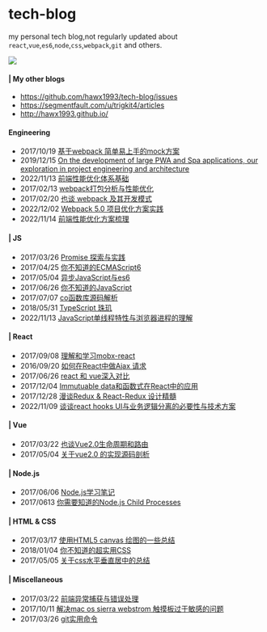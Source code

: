 # tech-blog

my personal tech blog,not regularly updated about `react`,`vue`,`es6`,`node`,`css`,`webpack`,`git` and others.


![](img/Blog-designer.jpg)

#### | My other blogs

* https://github.com/hawx1993/tech-blog/issues
* https://segmentfault.com/u/trigkit4/articles
* http://hawx1993.github.io/

#### Engineering

- 2017/10/19 [基于webpack 简单易上手的mock方案](https://github.com/hawx1993/tech-blog/issues/31)
- 2019/12/15 [On the development of large PWA and Spa applications, our exploration in project engineering and architecture](https://github.com/hawx1993/tech-blog/issues/25)
- 2022/11/13 [前端性能优化体系基础](https://github.com/hawx1993/tech-blog/issues/29)
- 2017/02/13 [webpack打包分析与性能优化](https://github.com/hawx1993/tech-blog/issues/3)
- 2017/02/20 [也谈 webpack 及其开发模式](https://github.com/hawx1993/tech-blog/issues/4)
- 2022/12/02 [Webpack 5.0 项目优化方案实践](https://github.com/hawx1993/tech-blog/issues/27)
- 2022/11/14 [前端性能优化方案梳理](https://github.com/hawx1993/tech-blog/issues/30)


#### | JS

- 2017/03/26 [Promise 探索与实践](https://github.com/hawx1993/tech-blog/issues/7)
- 2017/04/25 [你不知道的ECMAScript6 ](https://github.com/hawx1993/tech-blog/issues/9)
- 2017/05/04 [异步JavaScript与es6](https://github.com/hawx1993/tech-blog/issues/10)
- 2017/06/26 [你不知道的JavaScript](https://github.com/hawx1993/tech-blog/issues/16)
- 2017/07/07 [co函数库源码解析](https://github.com/hawx1993/tech-blog/issues/18)
- 2018/05/31 [TypeScript 珠玑](https://github.com/hawx1993/tech-blog/issues/23)
- 2022/11/13  [JavaScript单线程特性与浏览器进程的理解](https://github.com/hawx1993/tech-blog/issues/26)
#### | React

- 2017/09/08 [理解和学习mobx-react ](https://github.com/hawx1993/tech-blog/issues/19)
- 2016/09/20 [如何在React中做Ajax 请求](https://github.com/hawx1993/tech-blog/issues/1)
- 2017/06/26 [react 和 vue深入对比](https://github.com/hawx1993/tech-blog/issues/17)
- 2017/12/04 [Immutuable data和函数式在React中的应用](https://github.com/hawx1993/tech-blog/issues/20)
- 2017/12/28 [漫谈Redux & React-Redux 设计精髓](https://github.com/hawx1993/tech-blog/issues/21)
- 2022/11/09  [谈谈react hooks UI与业务逻辑分离的必要性与技术方案](https://github.com/hawx1993/tech-blog/issues/28)

#### | Vue

- 2017/03/22 [也谈Vue2.0生命周期和路由](https://github.com/hawx1993/tech-blog/issues/6)
- 2017/05/04 [关于vue2.0 的实现源码剖析](https://github.com/hawx1993/tech-blog/issues/11)

#### | Node.js

- 2017/06/06 [Node.js学习笔记 ](https://github.com/hawx1993/tech-blog/issues/14)
- 2017/0613 [你需要知道的Node.js Child Processes](https://github.com/hawx1993/tech-blog/issues/15)

#### | HTML & CSS

- 2017/03/17 [使用HTML5 canvas 绘图的一些总结](https://github.com/hawx1993/tech-blog/issues/5)
- 2018/01/04 [你不知道的超实用CSS](https://github.com/hawx1993/tech-blog/issues/22)
- 2017/05/05 [关于css水平垂直居中的总结](https://github.com/hawx1993/tech-blog/issues/12)


#### | Miscellaneous

- 2017/03/22 [前端异常捕获与错误处理](https://github.com/hawx1993/tech-blog/issues/13)
- 2017/10/11 [解决mac os sierra webstrom 触摸板过于敏感的问题](https://github.com/hawx1993/tech-blog/issues/2)
- 2017/03/26 [git实用命令](https://github.com/hawx1993/tech-blog/issues/8)
